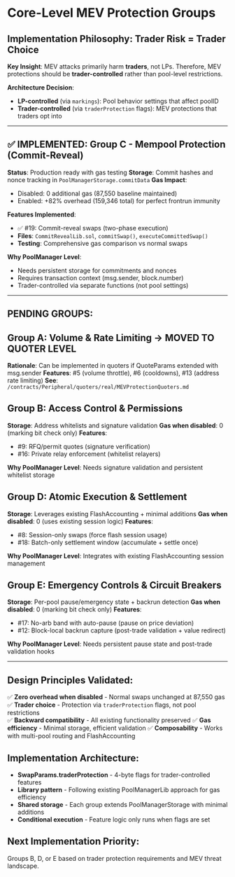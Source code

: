 # Core-Level MEV Protection Groups

## Implementation Philosophy: Trader Risk = Trader Choice

**Key Insight**: MEV attacks primarily harm **traders**, not LPs. Therefore, MEV protections should be **trader-controlled** rather than pool-level restrictions.

**Architecture Decision**: 
- **LP-controlled** (via `markings`): Pool behavior settings that affect poolID
- **Trader-controlled** (via `traderProtection` flags): MEV protections that traders opt into

---

## ✅ IMPLEMENTED: Group C - Mempool Protection (Commit-Reveal)
**Status**: Production ready with gas testing
**Storage**: Commit hashes and nonce tracking in `PoolManagerStorage.commitData`
**Gas Impact**: 
- Disabled: 0 additional gas (87,550 baseline maintained)
- Enabled: +82% overhead (159,346 total) for perfect frontrun immunity

**Features Implemented**:
- ✅ #19: Commit-reveal swaps (two-phase execution)
- **Files**: `CommitRevealLib.sol`, `commitSwap()`, `executeCommittedSwap()`
- **Testing**: Comprehensive gas comparison vs normal swaps

**Why PoolManager Level**: 
- Needs persistent storage for commitments and nonces
- Requires transaction context (msg.sender, block.number)
- Trader-controlled via separate functions (not pool settings)

---

## PENDING GROUPS:

## Group A: Volume & Rate Limiting → **MOVED TO QUOTER LEVEL**
**Rationale**: Can be implemented in quoters if QuoteParams extended with msg.sender
**Features**: #5 (volume throttle), #6 (cooldowns), #13 (address rate limiting)
**See**: `/contracts/Peripheral/quoters/real/MEVProtectionQuoters.md`

## Group B: Access Control & Permissions
**Storage**: Address whitelists and signature validation
**Gas when disabled**: 0 (marking bit check only)
**Features**:
- #9: RFQ/permit quotes (signature verification)
- #16: Private relay enforcement (whitelist relayers)

**Why PoolManager Level**: Needs signature validation and persistent whitelist storage

## Group D: Atomic Execution & Settlement  
**Storage**: Leverages existing FlashAccounting + minimal additions
**Gas when disabled**: 0 (uses existing session logic)
**Features**:
- #8: Session-only swaps (force flash session usage)
- #18: Batch-only settlement window (accumulate + settle once)

**Why PoolManager Level**: Integrates with existing FlashAccounting session management

## Group E: Emergency Controls & Circuit Breakers
**Storage**: Per-pool pause/emergency state + backrun detection
**Gas when disabled**: 0 (marking bit check only)
**Features**:
- #17: No-arb band with auto-pause (pause on price deviation)
- #12: Block-local backrun capture (post-trade validation + value redirect)

**Why PoolManager Level**: Needs persistent pause state and post-trade validation hooks

---

## Design Principles Validated:

✅ **Zero overhead when disabled** - Normal swaps unchanged at 87,550 gas
✅ **Trader choice** - Protection via `traderProtection` flags, not pool restrictions  
✅ **Backward compatibility** - All existing functionality preserved
✅ **Gas efficiency** - Minimal storage, efficient validation
✅ **Composability** - Works with multi-pool routing and FlashAccounting

## Implementation Architecture:
- **SwapParams.traderProtection** - 4-byte flags for trader-controlled features
- **Library pattern** - Following existing PoolManagerLib approach for gas efficiency
- **Shared storage** - Each group extends PoolManagerStorage with minimal additions
- **Conditional execution** - Feature logic only runs when flags are set

## Next Implementation Priority:
Groups B, D, or E based on trader protection requirements and MEV threat landscape.
